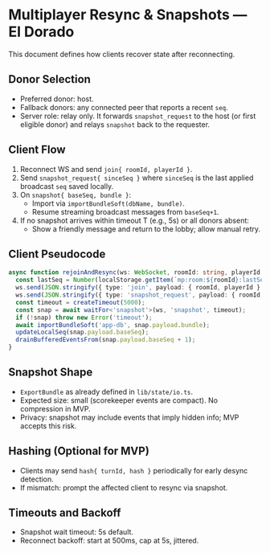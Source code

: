 # Multiplayer Resync & Snapshots — El Dorado

This document defines how clients recover state after reconnecting.

## Donor Selection

- Preferred donor: host.
- Fallback donors: any connected peer that reports a recent `seq`.
- Server role: relay only. It forwards `snapshot_request` to the host (or first eligible donor) and relays `snapshot` back to the requester.

## Client Flow

1) Reconnect WS and send `join{ roomId, playerId }`.
2) Send `snapshot_request{ sinceSeq }` where `sinceSeq` is the last applied broadcast `seq` saved locally.
3) On `snapshot{ baseSeq, bundle }`:
   - Import via `importBundleSoft(dbName, bundle)`.
   - Resume streaming broadcast messages from `baseSeq+1`.
4) If no snapshot arrives within timeout T (e.g., 5s) or all donors absent:
   - Show a friendly message and return to the lobby; allow manual retry.

## Client Pseudocode

```ts
async function rejoinAndResync(ws: WebSocket, roomId: string, playerId: string) {
  const lastSeq = Number(localStorage.getItem(`mp:room:${roomId}:lastSeq`) || '0');
  ws.send(JSON.stringify({ type: 'join', payload: { roomId, playerId } }));
  ws.send(JSON.stringify({ type: 'snapshot_request', payload: { roomId, sinceSeq: lastSeq } }));
  const timeout = createTimeout(5000);
  const snap = await waitFor<'snapshot'>(ws, 'snapshot', timeout);
  if (!snap) throw new Error('timeout');
  await importBundleSoft('app-db', snap.payload.bundle);
  updateLocalSeq(snap.payload.baseSeq);
  drainBufferedEventsFrom(snap.payload.baseSeq + 1);
}
```

## Snapshot Shape

- `ExportBundle` as already defined in `lib/state/io.ts`.
- Expected size: small (scorekeeper events are compact). No compression in MVP.
- Privacy: snapshot may include events that imply hidden info; MVP accepts this risk.

## Hashing (Optional for MVP)

- Clients may send `hash{ turnId, hash }` periodically for early desync detection.
- If mismatch: prompt the affected client to resync via snapshot.

## Timeouts and Backoff

- Snapshot wait timeout: 5s default.
- Reconnect backoff: start at 500ms, cap at 5s, jittered.
